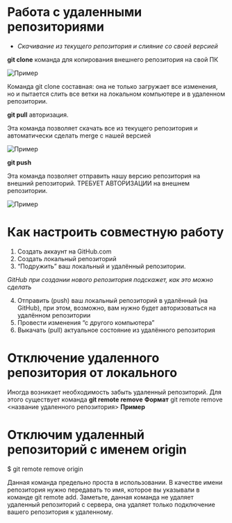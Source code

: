 # Работа с удаленными репозиториями
* *Скачивание из текущего репозитория и слияние со своей версией* 

**git clone** команда для копирования внешнего репозитория на свой ПК 

![Пример](opisanie.jpg)

Команда git clone составная: она не только
загружает все изменения, но и пытается слить
все ветки на локальном компьютере и в
удаленном репозитории.

**git pull** авторизация.

Эта команда позволяет скачать все
из текущего репозитория и автоматически
сделать merge с нашей версией

![Пример](pull.jpg)

**git push**

Эта команда позволяет отправить нашу
версию репозитория на внешний
репозиторий. ТРЕБУЕТ АВТОРИЗАЦИИ
на внешнем репозитории.

![Пример](push.jpg)


# Как настроить совместную работу

1. Создать аккаунт на GitHub.com
2. Создать локальный репозиторий
3. “Подружить” ваш локальный и удалённый репозитории. 

 *GitHub при создании нового репозитория подскажет, как это можно сделать*

4. Отправить (push) ваш локальный репозиторий в удалённый (на GitHub), при этом, возможно, вам нужно будет авторизоваться на удалённом репозитории
5. Провести изменения “с другого компьютера”
6. Выкачать (pull) актуальное состояние из удалённого репозитория

# Отключение удаленного репозитория от локального   
Иногда возникает необходимость забыть удаленный репозиторий. Для этого существует команда **git remote remove**
**Формат**
git remote remove <название удаленного репозитория>
**Пример**
# Отключим удаленный репозиторий с именем origin

$ git remote remove origin

Данная команда предельно проста в использовании. В качестве имени репозитория нужно передавать то имя, которое вы указывали в команде git remote add. Заметьте, данная команда не удаляет удаленный репозиторий с сервера, она удаляет только подключение вашего репозитория к удаленному.
